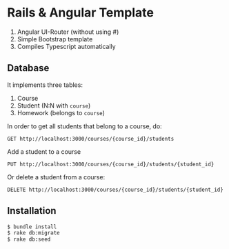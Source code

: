 # Rails & Angular Template

1. Angular UI-Router (without using #)
2. Simple Bootstrap template
3. Compiles Typescript automatically

## Database

It implements three tables:

1. Course 
2. Student (N:N with ```course```)
3. Homework (belongs to ```course```)

In order to get all students that belong to a course, do:

```
GET http://localhost:3000/courses/{course_id}/students
```

Add a student to a course

```
PUT http://localhost:3000/courses/{course_id}/students/{student_id}
```

Or delete a student from a course:

```
DELETE http://localhost:3000/courses/{course_id}/students/{student_id}
```

## Installation

```bash
$ bundle install
$ rake db:migrate
$ rake db:seed
```